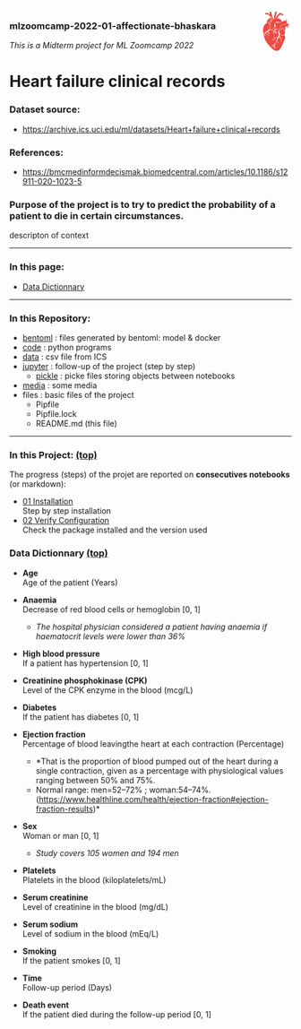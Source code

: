 <img align="right" src="media/heart.png">

### mlzoomcamp-2022-01-affectionate-bhaskara    
*This is a Midterm project for ML Zoomcamp 2022*

# Heart failure clinical records

### Dataset source: 
- https://archive.ics.uci.edu/ml/datasets/Heart+failure+clinical+records 

### References:
- https://bmcmedinformdecismak.biomedcentral.com/articles/10.1186/s12911-020-1023-5

### Purpose of the project is to try to predict the probability of a patient to die in certain circumstances.

descripton of context

<hr>

### In this page:
- [Data Dictionnary](#data-dictionnary)

<hr>      

### In this Repository:
- [bentoml](/bentoml/) : files generated by bentoml: model & docker
- [code](/code/) : python programs
- [data](/data/) : csv file from ICS
- [jupyter](/jupyter/) : follow-up of the project (step by step)
    - [pickle](/jupyter/pickle/) : picke files storing objects between notebooks
- [media](/media/) : some media
- files : basic files of the project
    - Pipfile
    - Pipfile.lock 
    - README.md (this file)


<hr>

### In this Project: [(top)](#heart-failure-clinical-records)
<p>The progress (steps) of the projet are reported on <b>consecutives notebooks</b> (or markdown):


- [01 Installation](/jupyter/01%20installation.md)    
    Step by step installation
- [02 Verify Configuration](/jupyter/02%20Verify%20Configuration.ipynb)    
    Check the package installed and the version used

### Data Dictionnary [(top)](#heart-failure-clinical-records)

- **Age**     	
Age of the patient (Years)

- **Anaemia**  
Decrease of red blood cells or hemoglobin [0, 1] 
   - *The hospital physician considered a patient having anaemia if haematocrit levels were lower than 36%*

- **High blood pressure**  	
If a patient has hypertension [0, 1]	

- **Creatinine phosphokinase (CPK)**  
Level of the CPK enzyme in the blood (mcg/L)
	 	 	 
- **Diabetes**  	
If the patient has diabetes	[0, 1]

- **Ejection fraction**  	
Percentage of blood leavingthe heart at each contraction (Percentage)
    - *That is the proportion of blood pumped out of the heart during a single contraction, given as a percentage with physiological values ranging between 50% and 75%.
    - Normal range: men=52–72% ; woman:54–74%. (https://www.healthline.com/health/ejection-fraction#ejection-fraction-results)* 

- **Sex**  
Woman or man [0, 1]
    - *Study covers 105 women and 194 men*

- **Platelets**  
Platelets in the blood (kiloplatelets/mL)

- **Serum creatinine**  	
Level of creatinine in the blood (mg/dL)	

- **Serum sodium**  	
Level of sodium in the blood (mEq/L)  

- **Smoking**  
If the patient smokes [0, 1]	

- **Time**  	
Follow-up period (Days)   

- **Death event**  
If the patient died during the follow-up period	[0, 1]



